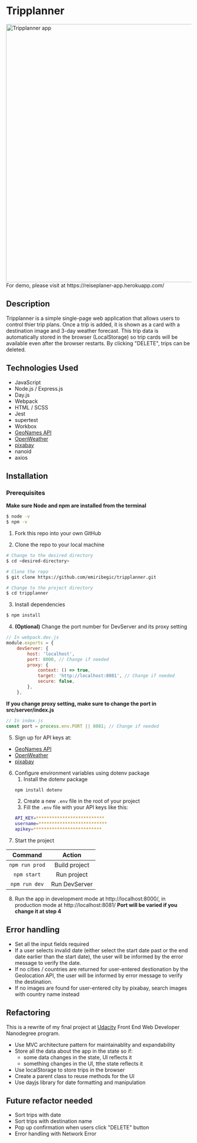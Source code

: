 # Tripplanner

<img src="https://github.com/emiribegic/fend-capstone-travel-app/blob/main/demo/tripplanner_demo.gif" alt="Tripplanner app" width="700px">
For demo, please visit at https://reiseplaner-app.herokuapp.com/

## Description

Tripplanner is a simple single-page web application that allows users to control thier trip plans.
Once a trip is added, it is shown as a card with a destination image and 3-day weather forecast. This trip data is automatically stored in the browser (LocalStorage) so trip cards will be available even after the browser restarts.
By clicking "DELETE", trips can be deleted.

## Technologies Used

-   JavaScript
-   Node.js / Express.js
-   Day.js
-   Webpack
-   HTML / SCSS
-   Jest
-   supertest
-   Workbox
-   [GeoNames API](http://www.geonames.org/)
-   [OpenWeather](https://openweathermap.org/)
-   [pixabay](https://pixabay.com/api/docs/#)
-   nanoid
-   axios

## Installation

### Prerequisites

**Make sure Node and npm are installed from the terminal**

```bash
$ node -v
$ npm -v
```

1. Fork this repo into your own GitHub

2. Clone the repo to your local machine

```bash
# Change to the desired directory
$ cd <desired-directory>

# Clone the repo
$ git clone https://github.com/emiribegic/tripplanner.git

# Change to the project directory
$ cd tripplanner
```

3. Install dependencies

```bash
$ npm install
```

4. **(Optional)** Change the port number for DevServer and its proxy setting

```javascript
// In webpack.dev.js
module.exports = {
	devServer: {
		host: 'localhost',
		port: 8000, // Change if needed
		proxy: {
			context: () => true,
			target: 'http://localhost:8081', // Change if needed
			secure: false,
		},
	},
```

**If you change proxy setting, make sure to change the port in src/server/index.js**

```javascript
// In index.js
const port = process.env.PORT || 8081; // Change if needed
```

5. Sign up for API keys at:

-   [GeoNames API](http://www.geonames.org/)
-   [OpenWeather](https://openweathermap.org/)
-   [pixabay](https://pixabay.com/api/docs/#)

6. Configure environment variables using dotenv package
    1. Install the dotenv package
    ```bash
    npm install dotenv
    ```
    2. Create a new `.env` file in the root of your project
    3. Fill the `.env` file with your API keys like this:
    ```bash
    API_KEY=**************************
    username=**************************
    apikey=**************************
    ```
7. Start the project

|    Command     |    Action     |
| :------------: | :-----------: |
| `npm run prod` | Build project |
|  `npm start`   |  Run project  |
| `npm run dev`  | Run DevServer |

8. Run the app in development mode at http://localhost:8000/, in production mode at http://localhost:8081/
   **Port will be varied if you change it at step 4**

## Error handling

-   Set all the input fields required
-   If a user selects invalid date (either select the start date past or the end date earlier than the start date), the user will be informed by the error message to verify the date.
-   If no cities / countries are returned for user-entered destionation by the Geolocation API, the user will be informed by error message to verify the destination.
-   If no images are found for user-entered city by pixabay, search images with country name instead

## Refactoring

This is a rewrite of my final project at [Udacity](https://www.udacity.com/course/front-end-web-developer-nanodegree--nd0011) Front End Web Developer Nanodegree program.

-   Use MVC architecture pattern for maintainablity and expandability
-   Store all the data about the app in the state so if:
    -   some data changes in the state, UI reflects it
    -   something changes in the UI, tthe state reflects it
-   Use localStorage to store trips in the browser
-   Create a parent class to reuse methods for the UI
-   Use dayjs library for date formatting and manipulation

## Future refactor needed

-   Sort trips with date
-   Sort trips with destination name
-   Pop up confirmation when users click "DELETE" button
-   Error handling with Network Error

